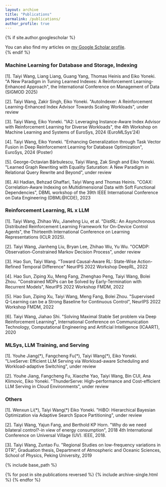 ```yaml
---
layout: archive
title: "Publications"
permalink: /publications/
author_profile: true
---
```


{% if site.author.googlescholar %}
  <div class="wordwrap">You can also find my articles on <a href="{{site.author.googlescholar}}">my Google Scholar profile</a>.</div>
{% endif %}

### Machine Learning for Database and Storage, Indexing

[1]. Taiyi Wang, Liang Liang, Guang Yang, Thomas Heinis and Eiko Yoneki. "A New Paradigm in Tuning Learned Indexes: A Reinforcement Learning-Enhanced Approach", the International Conference on Management of Data (SIGMOD 2025)

[2]. Taiyi Wang, Zakir Singh, Eiko Yoneki. "AutoIndexer: A Reinforcement Learning-Enhanced Index Advisor Towards Scaling Workloads", under review

[3]. Taiyi Wang, Eiko Yoneki. "IA2: Leveraging Instance-Aware Index Advisor with Reinforcement Learning for Diverse Workloads", the 4th Workshop on Machine Learning and Systems of EuroSys, 2024 (EuroMLSys’24)

[4]. Taiyi Wang, Eiko Yoneki. "Enhancing Generalization through Task Vector Fusion in Deep Reinforcement Learning for Database Optimization", EuroSys, 2024 (Poster)

[5]. George-Octavian Bărbulescu, Taiyi Wang, Zak Singh and Eiko Yoneki. "Learned Graph Rewriting with Equality Saturation: A New Paradigm in Relational Query Rewrite and Beyond", under review

[6]. Ali Hadian, Behzad Ghaffari, Taiyi Wang and Thomas Heinis. "COAX: Correlation-Aware Indexing on Multidimensional Data with Soft Functional Dependencies", DBML workshop of the 39th IEEE International Conference on Data Engineering (DBML@ICDE), 2023

### Reinforcement Learning, RL x LLM

[1]. Taiyi Wang, Zhihao Wu, Jianehng Liu, et al. "DistRL: An Asynchronous Distributed Reinforcement Learning Framework for On-Device Control Agents", the Thirteenth International Conference on Learning Representations (ICLR 2025).

[2]. Taiyi Wang, Jianheng Liu, Bryan Lee, Zhihao Wu, Yu Wu. "OCMDP: Observation-Constrained Markov Decision Process", under review

[3]. Hao Sun, Taiyi Wang. "Toward Causal-Aware RL: State-Wise Action-Refined Temporal Difference" NeurIPS 2022 Workshop DeepRL, 2022

[4]. Hao Sun, Ziping Xu, Meng Fang, Zhenghao Peng, Taiyi Wang, Bolei Zhou. "Constrained MDPs can be Solved by Early-Termination with Recurrent Models", NeurIPS 2022 Workshop FMDM, 2022

[5]. Hao Sun, Ziping Xu, Taiyi Wang, Meng Fang, Bolei Zhou. "Supervised Q-Learning can be a Strong Baseline for Continuous Control", NeurIPS 2022 Workshop FMDM, 2022

[6]. Taiyi Wang, Jiahao Shi. "Solving Maximal Stable Set problem via Deep Reinforcement Learning", International Conference on Communication Technology, Computational Engineering and Artificial Intelligence (ICAART), 2020

### MLSys, LLM Training, and Serving

[1]. Youhe Jiang(\*), Fangcheng Fu(\*), Taiyi Wang(\*), Eiko Yoneki. "LiveServe: Efficient LLM Serving via Workload-aware Scheduling and Workload-adaptive Switching", under review

[2]. Youhe Jiang, Fangcheng Fu, Xiaozhe Yao, Taiyi Wang, Bin CUI, Ana Klimovic, Eiko Yoneki. "ThunderServe: High-performance and Cost-efficient LLM Serving in Cloud Environments", under review

### Others

[1]. Wenxun Li(\*), Taiyi Wang(\*) Eiko Yoneki. "HiBO: Hierarchical Bayesian Optimization via Adaptive Search Space Partitioning", under review

[2]. Taiyi Wang, Yajun Fang, and Berthold KP Horn. "Why do we need bilateral control?-in view of energy consumption", 2018 4th International Conference on Universal Village (UV). IEEE, 2018.

[3]. Taiyi Wang, Zuntao Fu. "Regional Studies on low-frequency variations in DTR", Graduation thesis, Department of Atmospheric and Oceanic Sciences, School of Physics, Peking University, 2019



{% include base_path %}

{% for post in site.publications reversed %}
  {% include archive-single.html %}
{% endfor %}
